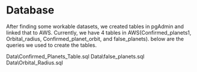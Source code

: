 # Database  

After finding some workable datasets, we created tables in pgAdmin and linked that to AWS. Currently, we have 4 tables in AWS(Confirmed_planets1, Orbital_radius, Confirmed_planet_orbit, and false_planets). below are the queries we used to create the tables. 

Data\Confirmed_Planets_Table.sql
Data\false_planets.sql
Data\Orbital_Radius.sql